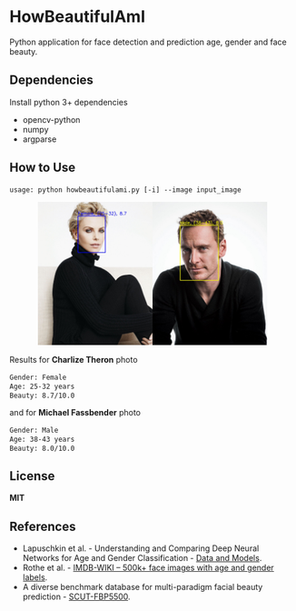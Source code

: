 # HowBeautifulAmI
Python application for face detection and prediction age, gender and face beauty.

## Dependencies
Install python 3+ dependencies
- opencv-python  
- numpy  
- argparse

## How to Use
```
usage: python howbeautifulami.py [-i] --image input_image
```
<p align="center"><img width="40%" src="docs/charlize.jpg"/><img width="40%" src="docs/michael.jpg"/></p>   

Results for **Charlize Theron** photo
```
Gender: Female
Age: 25-32 years
Beauty: 8.7/10.0
```
and for **Michael Fassbender** photo
```
Gender: Male
Age: 38-43 years
Beauty: 8.0/10.0
```

## License
**MIT**

## References
* Lapuschkin et al. - Understanding and Comparing Deep Neural Networks for Age and Gender Classification - [Data and Models](https://github.com/sebastian-lapuschkin/understanding-age-gender-deep-learning-models).
* Rothe et al. - [IMDB-WIKI – 500k+ face images with age and gender labels](https://data.vision.ee.ethz.ch/cvl/rrothe/imdb-wiki/).
* A diverse benchmark database for multi-paradigm facial beauty prediction - [SCUT-FBP5500](https://github.com/HCIILAB/SCUT-FBP5500-Database-Release).
